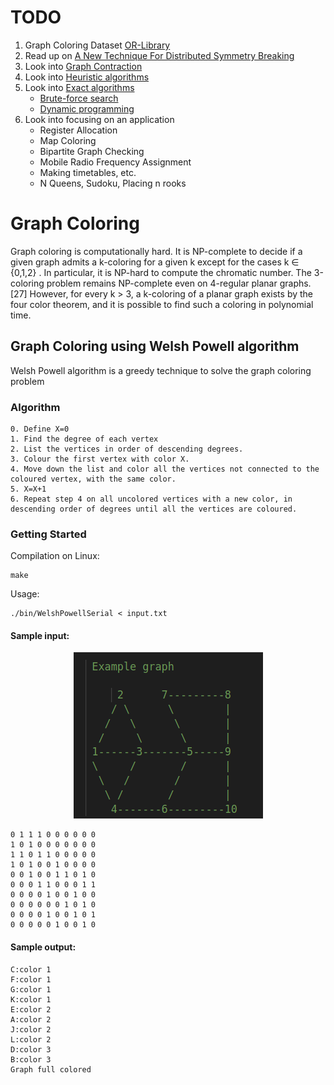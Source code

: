 # TODO

1. Graph Coloring Dataset [OR-Library](http://people.brunel.ac.uk/~mastjjb/jeb/orlib/colourinfo.html)
2. Read up on [A New Technique For Distributed Symmetry Breaking
](https://www.researchgate.net/publication/221344365_A_New_Technique_For_Distributed_Symmetry_Breaking)
3. Look into [Graph Contraction](https://en.wikipedia.org/wiki/Graph_coloring#:~:text=sparse%20graphs%5B14%5D.-,Contraction,-%5Bedit%5D)
4. Look into [Heuristic algorithms](https://en.wikipedia.org/wiki/Graph_coloring#:~:text=of%20a%20graph.-,Heuristic%20algorithms,-%5Bedit%5D)
4. Look into [Exact algorithms](https://en.wikipedia.org/wiki/Graph_coloring#:~:text=Exact%20algorithms%5Bedit%5D)
    - [Brute-force search](https://en.wikipedia.org/wiki/Brute-force_search)
    - [Dynamic programming](https://en.wikipedia.org/wiki/Dynamic_programming)
5. Look into focusing on an application
    - Register Allocation
    - Map Coloring
    - Bipartite Graph Checking
    - Mobile Radio Frequency Assignment
    - Making timetables, etc.
    - N Queens, Sudoku, Placing n rooks


# Graph Coloring
Graph coloring is computationally hard. It is NP-complete to decide if a given graph admits a k-coloring for a given k except for the cases k ∈ {0,1,2} . In particular, it is NP-hard to compute the chromatic number. The 3-coloring problem remains NP-complete even on 4-regular planar graphs.[27] However, for every k > 3, a k-coloring of a planar graph exists by the four color theorem, and it is possible to find such a coloring in polynomial time.

## Graph Coloring using Welsh Powell algorithm

Welsh Powell algorithm is a greedy technique to solve the graph coloring problem

### Algorithm
```
0. Define X=0
1. Find the degree of each vertex
2. List the vertices in order of descending degrees.
3. Colour the first vertex with color X.
4. Move down the list and color all the vertices not connected to the coloured vertex, with the same color.
5. X=X+1
6. Repeat step 4 on all uncolored vertices with a new color, in descending order of degrees until all the vertices are coloured.
```

### Getting Started

Compilation on Linux:
```
make
```
Usage:
```
./bin/WelshPowellSerial < input.txt
```

#### Sample input:
<p align="center">
    <img src="sample_input.png">
</p>

```
0 1 1 1 0 0 0 0 0 0 
1 0 1 0 0 0 0 0 0 0 
1 1 0 1 1 0 0 0 0 0 
1 0 1 0 0 1 0 0 0 0 
0 0 1 0 0 1 1 0 1 0 
0 0 0 1 1 0 0 0 1 1 
0 0 0 0 1 0 0 1 0 0 
0 0 0 0 0 0 1 0 1 0 
0 0 0 0 1 0 0 1 0 1 
0 0 0 0 0 1 0 0 1 0
```

#### Sample output:
```
C:color 1
F:color 1
G:color 1
K:color 1
E:color 2
A:color 2
J:color 2
L:color 2
D:color 3
B:color 3
Graph full colored
```
